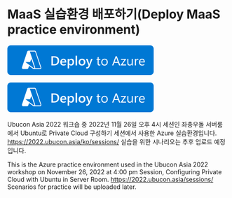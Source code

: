# MaaS 실습환경 배포하기(Deploy MaaS practice environment)

[![Deploy To Azure](https://raw.githubusercontent.com/Azure/azure-quickstart-templates/master/1-CONTRIBUTION-GUIDE/images/deploytoazure.svg?sanitize=true)](https://portal.azure.com/#create/Microsoft.Template/uri/https%3A%2F%2Fraw.githubusercontent.com%2Fkimsejun2000%2Fmaas_handson%2Fmain%2Fenv_template%2Ftemplate.json)

<a href="https://portal.azure.com/#create/Microsoft.Template/uri/https%3A%2F%2Fraw.githubusercontent.com%2Fkimsejun2000%2Fmaas_handson%2Fmain%2Fenv_template%2Ftemplate.json" target="_blank">![Deploy To Azure](https://raw.githubusercontent.com/Azure/azure-quickstart-templates/master/1-CONTRIBUTION-GUIDE/images/deploytoazure.svg?sanitize=true)</a>

Ubucon Asia 2022 워크숍 중 2022년 11월 26일 오후 4시 세션인 좌충우돌 서버룸에서 Ubuntu로 Private Cloud 구성하기 세션에서 사용한 Azure 실습환경입니다.
https://2022.ubucon.asia/ko/sessions/
실습을 위한 시나리오는 추후 업로드 예정입니다.

This is the Azure practice environment used in the Ubucon Asia 2022 workshop on November 26, 2022 at 4:00 pm Session, Configuring Private Cloud with Ubuntu in Server Room.
https://2022.ubucon.asia/sessions/
Scenarios for practice will be uploaded later.
